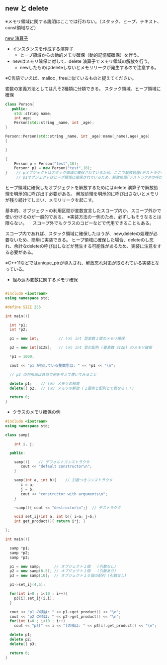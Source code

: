## new と delete

※メモリ領域に関する説明はここでは行わない。（スタック、ヒープ、テキスト、const領域など）


[new 演算子](https://ja.wikipedia.org/wiki/New%E6%BC%94%E7%AE%97%E5%AD%90)

* インスタンスを作成する演算子
    * ヒープ領域からの動的メモリ確保（動的記憶域確保）を伴う。
* newはメモリ確保に対して、delete 演算子でメモリ領域の解放を行う。
    * newしたものはdeleteしないとメモリリークが発生するので注意する。

※C言語でいえば、malloc , freeに似ているものと捉えてください。


変数の定義方法としては凡そ2種類に分類できる。
スタック領域、ヒープ領域に確保

```cpp
class Person{
   public:
    std::string name;
    int age;
    Person(std::string _name, int _age);
}

Person::Person(std::string _name, int _age):name(_name),age(_age)
{

}

{
    Person p = Person("test",10);
    Person* p1 = new Person("test",10);
}    // pオブジェクトはスタック領域に確保されているため、ここで解放処理(デストラクタの呼び出し)が実行される。
     // p1オブジェクトはヒープ領域に確保されているため、解放処理(デストラクタの呼び出し)は実行されない。
```

ヒープ領域に確保したオブジェクトを解放するためにはdelete 演算子で解放処理を明示的に呼び出す必要がある。
解放処理を明示的に呼び出さないとメモリが残り続けてしまい、メモリリークを起こす。

基本的、オブジェクトの利用区間が変数宣言したスコープ内か、スコープ外かで使い分けるのが一般的である。
※実装方法の一例のため、必ずしもそうなるとは限らない。
　スコープ外でもクラスのコピーなどで代用できることもある。

スコープ内であれば、スタック領域に確保したほうが、new,deleteの処理が必要ないため、簡単に実装できる。
ヒープ領域に確保した場合、deleteのし忘れ、余計なdeleteの呼び出しなどが発生する可能性があるため、実装に注意をする必要がある。

※C++11などではunique_ptrが導入され、解放忘れ対策が取られている実装となっている。




* 組み込み変数に関するメモリ確保

```cpp

#include <iostream>
using namespace std;

#define SIZE 255

int main(){

  int *p1;
  int *p2;

  p1 = new int;         // (※) int 型変数１個のメモリ確保

  p2 = new int[SIZE];   // (※) int 型の配列 (要素数 SIZE) のメモリ確保

  *p1 = 1000;

  cout << "p1 が指している整数型は: " << *p1 << "\n";

  // p2 の利用部は各自で例を考えて書いてみること

  delete p1;    // (※) メモリの解放
  delete[] p2;  // (※) メモリの解放 (１要素と配列とで異なる！！)

  return 0;
}
```


* クラスのメモリ確保の例

```cpp
#include <iostream>
using namespace std;

class samp{

    int i, j;

  public:

    samp(){    // デフォルトコンストラクタ
       cout << "default constructor\n"; 
    }

    samp(int a, int b){    // 引数つきコンストラクタ
       i = a; 
       j = b; 
       cout << "constructor with arguments\n";
    }

    ~samp(){ cout << "destructor\n";}  // デストラクタ

    void set_ij(int a, int b){ i=a; j=b;}
    int get_product(){ return i*j; }

};

int main(){

  samp *p1;
  samp *p2;
  samp *p3;

  p1 = new samp;      // オブジェクト１個   (引数なし)
  p2 = new samp(6,5); // オブジェクト１個   (引数あり)
  p3 = new samp[10];  // オブジェクト１０個の配列 (引数なし)

  p1->set_ij(4,5);

  for(int i=0 ; i<10 ; i++){
    p3[i].set_ij(i,i);
  }

  cout << "p1 の積は: " << p1->get_product() << "\n";
  cout << "p2 の積は: " << p2->get_product() << "\n";
  for(int i=0 ; i<10 ; i++)
    cout << "p3[" << i << "]の積は: " << p3[i].get_product() << "\n";

  delete p1;
  delete p2;
  delete[] p3;

  return 0;
}
```
